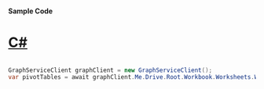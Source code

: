 #### Sample Code
# [C#](#tab/Csharp)

```C#

GraphServiceClient graphClient = new GraphServiceClient();
var pivotTables = await graphClient.Me.Drive.Root.Workbook.Worksheets.Worksheets.PivotTables.Request().GetAsync();

```